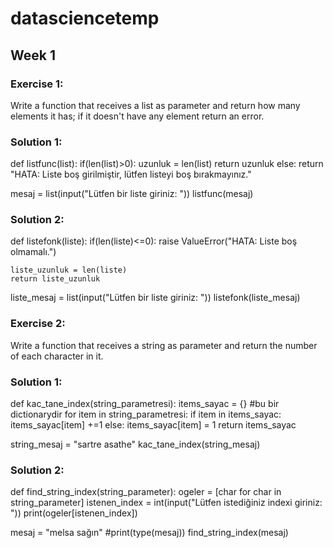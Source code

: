 # datasciencetemp

## Week 1
### Exercise 1:
Write a function that receives a list as parameter and return how many elements it has; if it doesn't have any element return an error.

### Solution 1:

def listfunc(list):
    if(len(list)>0):
        uzunluk = len(list)
        return uzunluk
    else:
        return "HATA: Liste boş girilmiştir, lütfen listeyi boş bırakmayınız."
    
mesaj = list(input("Lütfen bir liste giriniz: "))
listfunc(mesaj)

### Solution 2: 

def listefonk(liste):
    if(len(liste)<=0):
        raise ValueError("HATA: Liste boş olmamalı.")
    
    liste_uzunluk = len(liste)
    return liste_uzunluk
        
liste_mesaj = list(input("Lütfen bir liste giriniz: "))
listefonk(liste_mesaj)

### Exercise 2:
Write a function that receives a string as parameter and return the number of each character in it.

### Solution 1:

def kac_tane_index(string_parametresi):
    items_sayac = {} #bu bir dictionarydir
    for item in string_parametresi:
            if item in items_sayac:
                items_sayac[item] +=1
            else:
                items_sayac[item] = 1
    return items_sayac

string_mesaj = "sartre asathe"
kac_tane_index(string_mesaj)

### Solution 2:

def find_string_index(string_parameter):
    ogeler = [char for char in string_parameter]
    istenen_index = int(input("Lütfen istediğiniz indexi giriniz: "))
    print(ogeler[istenen_index])

mesaj = "melsa sağın"
#print(type(mesaj))
find_string_index(mesaj)